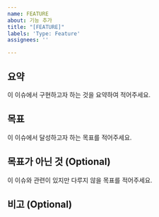 ```yaml
---
name: FEATURE
about: 기능 추가
title: "[FEATURE]"
labels: 'Type: Feature'
assignees: ''

---
```


## 요약
이 이슈에서 구현하고자 하는 것을 요약하여 적어주세요.

## 목표
이 이슈에서 달성하고자 하는 목표를 적어주세요.

## 목표가 아닌 것 (Optional)
이 이슈와 관련이 있지만 다루지 않을 목표를 적어주세요.

## 비고 (Optional)